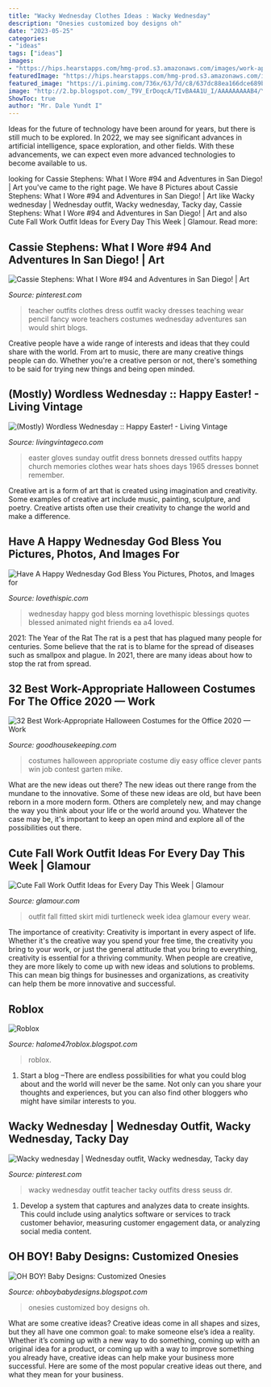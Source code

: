 ```yaml
---
title: "Wacky Wednesday Clothes Ideas : Wacky Wednesday"
description: "Onesies customized boy designs oh"
date: "2023-05-25"
categories:
- "ideas"
tags: ["ideas"]
images:
- "https://hips.hearstapps.com/hmg-prod.s3.amazonaws.com/images/work-appropriate-halloween-costumes-smarty-pants-1569427087.jpg?crop=1xw:1xh;center,top&amp;resize=480:*"
featuredImage: "https://hips.hearstapps.com/hmg-prod.s3.amazonaws.com/images/work-appropriate-halloween-costumes-smarty-pants-1569427087.jpg?crop=1xw:1xh;center,top&amp;resize=480:*"
featured_image: "https://i.pinimg.com/736x/63/7d/c8/637dc88ea166dce689bbf3101d1ff519--teacher-style-teacher-blogs.jpg"
image: "http://2.bp.blogspot.com/_T9V_ErDoqcA/TIvBA4A1U_I/AAAAAAAAAB4/YLmLCywoSb0/s1600/X-101stTemplate2.png"
ShowToc: true
author: "Mr. Dale Yundt I"
---
```



Ideas for the future of technology have been around for years, but there is still much to be explored. In 2022, we may see significant advances in artificial intelligence, space exploration, and other fields. With these advancements, we can expect even more advanced technologies to become available to us.

	

		
looking for Cassie Stephens: What I Wore #94 and Adventures in San Diego! | Art you've came to the right page. We have 8 Pictures about Cassie Stephens: What I Wore #94 and Adventures in San Diego! | Art like Wacky wednesday | Wednesday outfit, Wacky wednesday, Tacky day, Cassie Stephens: What I Wore #94 and Adventures in San Diego! | Art and also Cute Fall Work Outfit Ideas for Every Day This Week | Glamour. Read more:
		
    
## Cassie Stephens: What I Wore #94 And Adventures In San Diego! | Art

<img loading=lazy src="https://i.pinimg.com/736x/63/7d/c8/637dc88ea166dce689bbf3101d1ff519--teacher-style-teacher-blogs.jpg" onerror="this.onerror=null;this.src='https://tse1.mm.bing.net/th?id=OIP.G820uBSuMowqs9sK2o1N9AHaLr&amp;pid=15.1';" alt="Cassie Stephens: What I Wore #94 and Adventures in San Diego! | Art">

_Source: pinterest.com_

>teacher outfits clothes dress outfit wacky dresses teaching wear pencil fancy wore teachers costumes wednesday adventures san would shirt blogs. 

	

Creative people have a wide range of interests and ideas that they could share with the world. From art to music, there are many creative things people can do. Whether you're a creative person or not, there's something to be said for trying new things and being open minded.

    
## (Mostly) Wordless Wednesday :: Happy Easter! - Living Vintage

<img loading=lazy src="http://www.livingvintageco.com/wp-content/uploads/2014/03/Easter-dresses-and-bonnets-featured-on-Living-Vintage.jpg" onerror="this.onerror=null;this.src='https://tse3.mm.bing.net/th?id=OIP.D3alWaSkR3tUjaX2Puix4wAAAA&amp;pid=15.1';" alt="(Mostly) Wordless Wednesday :: Happy Easter! - Living Vintage">

_Source: livingvintageco.com_

>easter gloves sunday outfit dress bonnets dressed outfits happy church memories clothes wear hats shoes days 1965 dresses bonnet remember. 

	

Creative art is a form of art that is created using imagination and creativity. Some examples of creative art include music, painting, sculpture, and poetry. Creative artists often use their creativity to change the world and make a difference.

    
## Have A Happy Wednesday God Bless You Pictures, Photos, And Images For

<img loading=lazy src="http://www.lovethispic.com/uploaded_images/215664-Have-A-Happy-Wednesday-God-Bless-You.jpg" onerror="this.onerror=null;this.src='https://tse1.mm.bing.net/th?id=OIP.xZFMJduBOxxI4e0jVIbwXQHaI4&amp;pid=15.1';" alt="Have A Happy Wednesday God Bless You Pictures, Photos, and Images for">

_Source: lovethispic.com_

>wednesday happy god bless morning lovethispic blessings quotes blessed animated night friends ea a4 loved. 

	

2021: The Year of the Rat
The rat is a pest that has plagued many people for centuries. Some believe that the rat is to blame for the spread of diseases such as smallpox and plague. In 2021, there are many ideas about how to stop the rat from spread.

    
## 32 Best Work-Appropriate Halloween Costumes For The Office 2020 — Work

<img loading=lazy src="https://hips.hearstapps.com/hmg-prod.s3.amazonaws.com/images/work-appropriate-halloween-costumes-smarty-pants-1569427087.jpg?crop=1xw:1xh;center,top&amp;resize=480:*" onerror="this.onerror=null;this.src='https://tse1.mm.bing.net/th?id=OIP.QRQ507QZZGSKGRQ7G8qxcgHaLH&amp;pid=15.1';" alt="32 Best Work-Appropriate Halloween Costumes for the Office 2020 — Work">

_Source: goodhousekeeping.com_

>costumes halloween appropriate costume diy easy office clever pants win job contest garten mike. 

	

What are the new ideas out there?
The new ideas out there range from the mundane to the innovative. Some of these new ideas are old, but have been reborn in a more modern form. Others are completely new, and may change the way you think about your life or the world around you. Whatever the case may be, it's important to keep an open mind and explore all of the possibilities out there.

    
## Cute Fall Work Outfit Ideas For Every Day This Week | Glamour

<img loading=lazy src="https://media.glamour.com/photos/5695960016d0dc3747ec7108/master/pass/fashion-2015-10-fall-work-outfit-idea-midi-fitted-turtleneck-main.jpg" onerror="this.onerror=null;this.src='https://tse1.mm.bing.net/th?id=OIP.p1qGHFTA8MaIjrk2qkkaAAHaLH&amp;pid=15.1';" alt="Cute Fall Work Outfit Ideas for Every Day This Week | Glamour">

_Source: glamour.com_

>outfit fall fitted skirt midi turtleneck week idea glamour every wear. 

	

The importance of creativity:
Creativity is important in every aspect of life. Whether it's the creative way you spend your free time, the creativity you bring to your work, or just the general attitude that you bring to everything, creativity is essential for a thriving community. When people are creative, they are more likely to come up with new ideas and solutions to problems. This can mean big things for businesses and organizations, as creativity can help them be more innovative and successful.

    
## Roblox

<img loading=lazy src="http://2.bp.blogspot.com/_T9V_ErDoqcA/TIvBA4A1U_I/AAAAAAAAAB4/YLmLCywoSb0/s1600/X-101stTemplate2.png" onerror="this.onerror=null;this.src='https://tse4.mm.bing.net/th?id=OIP.jzsbzdiMA-NDm9rJoJIH_wHaHE&amp;pid=15.1';" alt="Roblox">

_Source: halome47roblox.blogspot.com_

>roblox. 

	

1. Start a blog –There are endless possibilities for what you could blog about and the world will never be the same. Not only can you share your thoughts and experiences, but you can also find other bloggers who might have similar interests to you. 

    
## Wacky Wednesday | Wednesday Outfit, Wacky Wednesday, Tacky Day

<img loading=lazy src="https://i.pinimg.com/736x/ae/82/96/ae829693569b65ec2d379a910605a834.jpg" onerror="this.onerror=null;this.src='https://tse3.mm.bing.net/th?id=OIP.4dQX43g5-TTWQnYhx0DGcQHaLH&amp;pid=15.1';" alt="Wacky wednesday | Wednesday outfit, Wacky wednesday, Tacky day">

_Source: pinterest.com_

>wacky wednesday outfit teacher tacky outfits dress seuss dr. 

	

1. Develop a system that captures and analyzes data to create insights. This could include using analytics software or services to track customer behavior, measuring customer engagement data, or analyzing social media content. 

    
## OH BOY! Baby Designs: Customized Onesies

<img loading=lazy src="https://3.bp.blogspot.com/_5GATMOI3fqE/TGNiA9XKoLI/AAAAAAAAALk/DN17yEQgLV4/s1600/DSCN0723.jpg" onerror="this.onerror=null;this.src='https://tse2.mm.bing.net/th?id=OIP.-fwU3Bt7cbWTbVTA938xHgHaKK&amp;pid=15.1';" alt="OH BOY! Baby Designs: Customized Onesies">

_Source: ohboybabydesigns.blogspot.com_

>onesies customized boy designs oh. 

	

What are some creative ideas?
Creative ideas come in all shapes and sizes, but they all have one common goal: to make someone else’s idea a reality. Whether it’s coming up with a new way to do something, coming up with an original idea for a product, or coming up with a way to improve something you already have, creative ideas can help make your business more successful. Here are some of the most popular creative ideas out there, and what they mean for your business.

